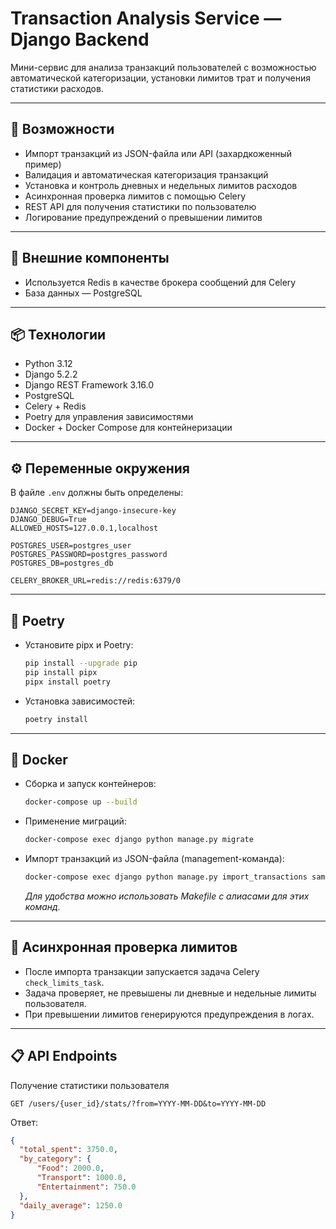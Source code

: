 # Transaction Analysis Service — Django Backend

Мини-сервис для анализа транзакций пользователей с возможностью автоматической категоризации, установки лимитов трат и получения статистики расходов.

---

## 🚀 Возможности

* Импорт транзакций из JSON-файла или API (захардкоженный пример)
* Валидация и автоматическая категоризация транзакций
* Установка и контроль дневных и недельных лимитов расходов
* Асинхронная проверка лимитов с помощью Celery
* REST API для получения статистики по пользователю
* Логирование предупреждений о превышении лимитов

---

## 🔗 Внешние компоненты

* Используется Redis в качестве брокера сообщений для Celery
* База данных — PostgreSQL

---

## 📦 Технологии

* Python 3.12
* Django 5.2.2
* Django REST Framework 3.16.0
* PostgreSQL
* Celery + Redis
* Poetry для управления зависимостями
* Docker + Docker Compose для контейнеризации

---

## ⚙️ Переменные окружения

В файле `.env` должны быть определены:

```env
DJANGO_SECRET_KEY=django-insecure-key
DJANGO_DEBUG=True
ALLOWED_HOSTS=127.0.0.1,localhost

POSTGRES_USER=postgres_user
POSTGRES_PASSWORD=postgres_password
POSTGRES_DB=postgres_db

CELERY_BROKER_URL=redis://redis:6379/0
```

---

## 🐍 Poetry

- Установите pipx и Poetry:
  
   ```bash
   pip install --upgrade pip
   pip install pipx
   pipx install poetry
   ```

- Установка зависимостей:

   ```bash
   poetry install
   ```

---

## 🐳 Docker

- Сборка и запуск контейнеров:

  ```bash
  docker-compose up --build
  ```

- Применение миграций:

  ```bash
  docker-compose exec django python manage.py migrate
  ```

- Импорт транзакций из JSON-файла (management-команда):

  ```bash
  docker-compose exec django python manage.py import_transactions sample_transactions.json
  ```
  *Для удобства можно использовать Makefile с алиасами для этих команд.*

---

## 🔄 Асинхронная проверка лимитов

- После импорта транзакции запускается задача Celery `check_limits_task`.
- Задача проверяет, не превышены ли дневные и недельные лимиты пользователя.
- При превышении лимитов генерируются предупреждения в логах.

---

## 📋 API Endpoints

Получение статистики пользователя
  ```
  GET /users/{user_id}/stats/?from=YYYY-MM-DD&to=YYYY-MM-DD
  ```

Ответ:
```json
{
  "total_spent": 3750.0,
  "by_category": {
      "Food": 2000.0,
      "Transport": 1000.0,
      "Entertainment": 750.0
  },
  "daily_average": 1250.0
}
```